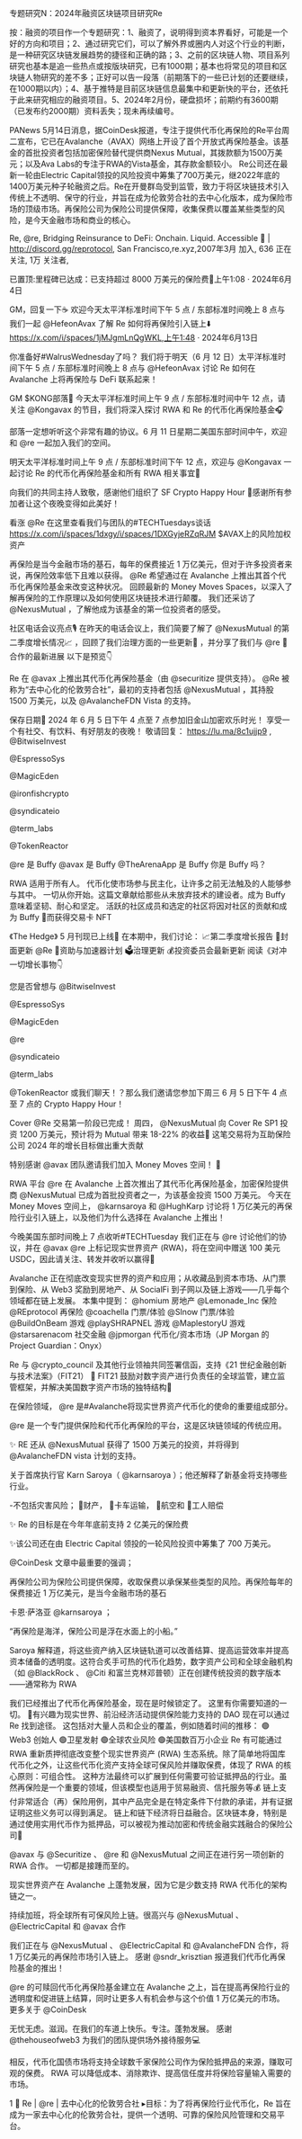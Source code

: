 专题研究N：2024年融资区块链项目研究Re


按：融资的项目作一个专题研究：1、融资了，说明得到资本界看好，可能是一个好的方向和项目；2、通过研究它们，可以了解外界或圈内人对这个行业的判断，是一种研究区块链发展趋势的捷径和正确的路；3、之前的区块链人物、项目系列研究也基本是追一些热点或按版块研究，已有1000期；基本也将常见的项目和区块链人物研究的差不多；正好可以告一段落（前期落下的一些已计划的还要继续，在1000期以内）；4、基于推特是目前区块链信息最集中和更新快的平台，还依托于此来研究相应的融资项目。5、2024年2月份，硬盘损坏；前期约有3600期（已发布约2000期）资料丢失；现未再续编号。

PANews 5月14日消息，据CoinDesk报道，专注于提供代币化再保险的Re平台周二宣布，它已在Avalanche（AVAX）网络上开设了首个开放式再保险基金。该基金的首批投资者包括加密保险替代提供商Nexus Mutual，其拨款额为1500万美元；以及Ava Labs的专注于RWA的Vista基金，其存款金额较小。
Re公司还在最新一轮由Electric Capital领投的风险投资中筹集了700万美元，继2022年底的1400万美元种子轮融资之后。Re在开曼群岛受到监管，致力于将区块链技术引入传统上不透明、保守的行业，并旨在成为伦敦劳合社的去中心化版本，成为保险市场的顶级市场。再保险公司为保险公司提供保障，收集保费以覆盖某些类型的风险，是今天金融市场和商业的核心。

Re,
@re,
Bridging Reinsurance to DeFi: Onchain. Liquid. Accessible 🔺 | http://discord.gg/reprotocol,
San Francisco,re.xyz,2007年3月 加入,
636 正在关注,
1万 关注者,


已置顶:里程碑已达成：已支持超过 8000 万美元的保险费🎉上午1:08 · 2024年6月4日

GM，回复一下☕
欢迎今天太平洋标准时间下午 5 点 / 东部标准时间晚上 8 点与我们一起
@HefeonAvax
了解 Re 如何将再保险引入链上⬇️
https://x.com/i/spaces/1jMJgmLnQgWKL,上午1:48 · 2024年6月13日

你准备好#WalrusWednesday了吗？
我们将于明天（6 月 12 日）太平洋标准时间下午 5 点 / 东部标准时间晚上 8 点与
@HefeonAvax
讨论 Re 如何在 Avalanche 上将再保险与 DeFi 联系起来！

GM $KONG部落🦍
今天太平洋标准时间上午 9 点 / 东部标准时间中午 12 点，请关注
@Kongavax
的节目，我们将深入探讨 RWA 和 Re 的代币化再保险基金🎧

部落一定想听听这个非常有趣的协议。6 月 11 日星期二美国东部时间中午，欢迎和
@re
一起加入我们的空间。

明天太平洋标准时间上午 9 点 / 东部标准时间下午 12 点，欢迎与
@Kongavax
一起讨论 Re 的代币化再保险基金和所有 RWA 相关事宜🦍

向我们的共同主持人致敬，感谢他们组织了 SF Crypto Happy Hour 🥂感谢所有参加者让这个夜晚变得如此美好！

看涨
@Re
在这里查看我们与团队的#TECHTuesdays谈话
https://x.com/i/spaces/1dxgy/i/spaces/1DXGyjeRZqRJM
$AVAX上的风险加权资产

再保险是当今金融市场的基石，每年的保费接近 1 万亿美元，但对于许多投资者来说，再保险效率低下且难以获得。
@Re
希望通过在 Avalanche 上推出其首个代币化再保险基金来改变这种状况。
回顾最新的 Money Moves Spaces，以深入了解再保险的工作原理以及如何使用区块链技术进行颠覆。
我们还采访了
@NexusMutual
 ，了解他成为该基金的第一位投资者的感受。

社区电话会议亮点🎙️
在昨天的电话会议上，我们简要了解了
@NexusMutual
的第二季度增长情况📈 ，回顾了我们治理方面的一些更新💬 ，并分享了我们与
@re
 🤝合作的最新进展
以下是预览👇

Re 在
@avax
上推出其代币化再保险基金（由
@securitize
提供支持）。
@Re
被称为“去中心化的伦敦劳合社”，最初的支持者包括
@NexusMutual
 ，其持股 1500 万美元，以及
@AvalancheFDN
 Vista 的支持。

保存日期📌 2024 年 6 月 5 日下午 4 点至 7 点参加旧金山加密欢乐时光！
享受一个有社交、有饮料、有好朋友的夜晚！
敬请回复：
https://lu.ma/8c1ujjp9
,
@BitwiseInvest
 
@EspressoSys
 
@MagicEden
 
@ironfishcrypto
 
@syndicateio
 
@term_labs
 
@TokenReactor

@re
是 Buffy
@avax
是 Buffy
@TheArenaApp
是 Buffy
你是 Buffy 吗？

RWA 适用于所有人。
代币化使市场参与民主化，让许多之前无法触及的人能够参与其中。
一切从你开始。这篇文章献给那些从未放弃技术的建设者。成为 Buffy 意味着坚韧、耐心和坚定。
活跃的社区成员和选定的社区将因对社区的贡献和成为 Buffy 🤝而获得交易卡 NFT

《The Hedge》 5 月刊现已上线📰
在本期中，我们讨论：
📈第二季度增长报告
🤝封面更新
@Re
🏦资助与加速器计划
🗳️治理更新
💰投资委员会最新更新
阅读《对冲一切增长事物👇

您是否曾想与
@BitwiseInvest
 
@EspressoSys
 
@MagicEden
 
@re
 
@syndicateio
 
@term_labs
 
@TokenReactor
或我们聊天！？那么我们邀请您参加下周三 6 月 5 日下午 4 点至 7 点的 Crypto Happy Hour！

Cover 
@Re
交易第一阶段已完成！
周四， 
@NexusMutual
向 Cover Re SP1 投资 1200 万美元，预计将为 Mutual 带来 18-22% 的收益🎉
这笔交易将为互助保险公司 2024 年的增长目标做出重大贡献

特别感谢
@avax
团队邀请我们加入 Money Moves 空间！ 🤝

RWA 平台
@re
在 Avalanche 上首次推出了其代币化再保险基金，加密保险提供商
@NexusMutual
已成为首批投资者之一，为该基金投资 1500 万美元。
今天在 Money Moves 空间上， 
@karnsaroya
和
@HughKarp
讨论将 1 万亿美元的再保险行业引入链上，以及他们为什么选择在 Avalanche 上推出！

今晚美国东部时间晚上 7 点收听#TECHTuesday
我们正在与
@re
讨论他们的协议，并在
@avax
@re
上标记现实世界资产 (RWA)，将在空间中赠送 100 美元 USDC，因此请关注、转发并收听以赢得🥇

Avalanche 正在彻底改变现实世界的资产和应用；从收藏品到资本市场、从门票到保险、从 Web3 奖励到房地产、从 SocialFi 到子网以及链上游戏——几乎每个领域都在链上发展。
本集中提到：
@homium
房地产
@Lemonade_Inc
保险
@REprotocol
再保险
@coachella
门票/体验
@SInow
门票/体验
@BuildOnBeam
游戏
@playSHRAPNEL
游戏
@MaplestoryU
游戏
@starsarenacom
社交金融
@jpmorgan
代币化/资本市场（JP Morgan 的 Project Guardian：Onyx）

Re 与
@crypto_council
及其他行业领袖共同签署信函，支持《21 世纪金融创新与技术法案》（FIT21） 🫡
FIT21 鼓励对数字资产进行负责任的全球监管，建立监管框架，并解决美国数字资产市场的独特结构🤝

在保险领域， 
@re
是#Avalanche将现实世界资产代币化的使命的重要组成部分。

@re
是一个专门提供保险和代币化再保险的平台，这是区块链领域的传统应用。

✨ RE 还从
@NexusMutual
获得了 1500 万美元的投资，并将得到
@AvalancheFDN
 vista 计划的支持。

关于首席执行官 Karn Saroya（ 
@karnsaroya
 ）；他还解释了新基金将支持哪些行业。

-不包括灾害风险；
🔺财产，
🔺卡车运输，
🔺航空和
🔺工人赔偿

✨ Re 的目标是在今年年底前支持 2 亿美元的保险费

✨该公司还在由 Electric Capital 领投的一轮风险投资中筹集了 700 万美元。

@CoinDesk
文章中最重要的强调；

再保险公司为保险公司提供保障，收取保费以承保某些类型的风险。再保险每年的保费接近 1 万亿美元，是当今金融市场的基石

卡恩·萨洛亚
@karnsaroya
 ；

“再保险是海洋，保险公司是浮在水面上的小船。”

Saroya 解释道，将这些资产纳入区块链轨道可以改善结算、提高运营效率并提高资本储备的透明度。这符合炙手可热的代币化趋势，数字资产公司和全球金融机构（如
@BlackRock
 、 
@Citi
和富兰克林邓普顿）正在创建传统投资的数字版本——通常称为 RWA

我们已经推出了代币化再保险基金，现在是时候锁定了。
这里有你需要知道的一切。 🧵有兴趣为现实世界、前沿经济活动提供保险能力支持的 DAO 现在可以通过 Re 找到途径。
这包括对大量人员和企业的覆盖，例如随着时间的推移：
🟢 Web3 创始人
🟢卫星发射
🟢全球农业风险
🟢美国数百万小企业
Re 有可能通过 RWA 重新质押彻底改变整个现实世界资产 (RWA) 生态系统。除了简单地将国库代币化之外，让这些代币化资产支持全球可保风险并赚取保费，体现了 RWA 的核心原则：可组合性。
这种方法最终可以扩展到任何需要可验证抵押品的行业。虽然再保险是一个重要的领域，但该模型也适用于贸易融资、信托服务等💰
链上支付非常适合（再）保险用例，其中产品完全是在特定条件下付款的承诺，并有证据证明这些义务可以得到满足。
链上和链下经济将日益融合。区块链本身，特别是通过使用实用代币作为抵押品，可以被视为推动加密和传统金融实践融合的保险公司🔀

@avax
与
@Securitize
 、 
@re
和
@NexusMutual
之间正在进行另一项创新的 RWA 合作。
一切都是接踵而至的。

现实世界资产在 Avalanche 上蓬勃发展，因为它是少数支持 RWA 代币化的架构链之一。

持续加班，将全球所有可保风险上链。很高兴与
@NexusMutual
 、 
@ElectricCapital
和
@avax
合作

我们正在与
@NexusMutual
 、 
@ElectricCapital
和
@AvalancheFDN
合作，将 1 万亿美元的再保险市场引入链上。
感谢
@sndr_krisztian
报道我们代币化再保险基金的推出！

@re
的可赎回代币化再保险基金建立在 Avalanche 之上，旨在提高再保险行业的透明度和促进链上结算，同时让更多人有机会参与这个价值 1 万亿美元的市场。
更多关于
@CoinDesk

无忧无虑。滋润。在我们的车道上快乐。专注。蓬勃发展。
感谢
@thehouseofweb3
为我们的团队提供场外接待服务💻

相反，代币化国债市场将支持全球数千家保险公司作为保险抵押品的来源，赚取可观的保费。
RWA 可以降低成本、消除欺诈、提高信任度并将保险容量输入需要的市场。

1 ⃣ Re | 
@re
 | 去中心化的伦敦劳合社
▸目标：为了将再保险行业代币化，Re 旨在成为一家去中心化的伦敦劳合社，提供一个透明、可靠的保险风险管理和交易平台。


